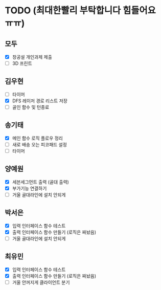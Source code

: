 # TODO (최대한빨리 부탁합니다 힘들어요 ㅠㅠ)

## 모두
- [x] 창공설 개인과제 제출
- [ ] 3D 프린트

## 김우현
- [ ] 타이머
- [x] DFS 레이저 경로 리스트 저장
- [ ] 골인 함수 및 턴종료

## 송기태
- [x] 메인 함수 로직 플로우 정리
- [ ] 새로 배송 오는 피코패드 설정
- [ ] 타이머

## 양예원
- [x] 세븐세그먼트 출력 (골대 출력)
- [x] 부가기능 연결하기
- [ ] 거울 골대라인에 설치 안되게

## 박서은 
- [x] 입력 인터페이스 함수 테스트
- [x] 출력 인터페이스 함수 만들기 (로직은 짜놨음)
- [ ] 거울 골대라인에 설치 안되게

## 최유민
- [x] 입력 인터페이스 함수 테스트
- [x] 출력 인터페이스 함수 만들기 (로직은 짜놨음)
- [ ] 거울  안꺼지게 클라이언트 분기